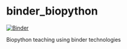 # binder_biopython

[![Binder](https://mybinder.org/badge_logo.svg)](https://mybinder.org/v2/gh/lescailab/binder_biopython/HEAD)

Biopython teaching using binder technologies
